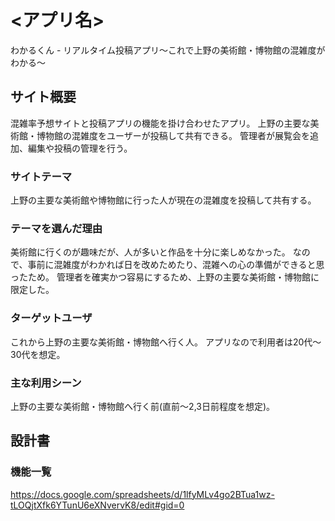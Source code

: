 # <アプリ名>
わかるくん - リアルタイム投稿アプリ〜これで上野の美術館・博物館の混雑度がわかる〜

## サイト概要
混雑率予想サイトと投稿アプリの機能を掛け合わせたアプリ。
上野の主要な美術館・博物館の混雑度をユーザーが投稿して共有できる。
管理者が展覧会を追加、編集や投稿の管理を行う。

### サイトテーマ
上野の主要な美術館や博物館に行った人が現在の混雑度を投稿して共有する。

### テーマを選んだ理由
美術館に行くのが趣味だが、人が多いと作品を十分に楽しめなかった。
なので、事前に混雑度がわかれば日を改めためたり、混雑への心の準備ができると思ったため。
管理者を確実かつ容易にするため、上野の主要な美術館・博物館に限定した。

### ターゲットユーザ
これから上野の主要な美術館・博物館へ行く人。
アプリなので利用者は20代〜30代を想定。

### 主な利用シーン
上野の主要な美術館・博物館へ行く前(直前〜2,3日前程度を想定)。

## 設計書

### 機能一覧
<https://docs.google.com/spreadsheets/d/1lfyMLv4go2BTua1wz-tLOQjtXfk6YTunU6eXNvervK8/edit#gid=0>